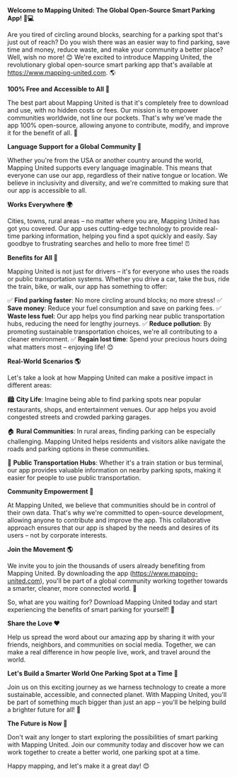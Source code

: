**Welcome to Mapping United: The Global Open-Source Smart Parking App! 🚗💻**

Are you tired of circling around blocks, searching for a parking spot that's just out of reach? Do you wish there was an easier way to find parking, save time and money, reduce waste, and make your community a better place? Well, wish no more! 😊 We're excited to introduce Mapping United, the revolutionary global open-source smart parking app that's available at https://www.mapping-united.com. 🌎

**100% Free and Accessible to All 🤝**

The best part about Mapping United is that it's completely free to download and use, with no hidden costs or fees. Our mission is to empower communities worldwide, not line our pockets. That's why we've made the app 100% open-source, allowing anyone to contribute, modify, and improve it for the benefit of all. 🌟

**Language Support for a Global Community 💬**

Whether you're from the USA or another country around the world, Mapping United supports every language imaginable. This means that everyone can use our app, regardless of their native tongue or location. We believe in inclusivity and diversity, and we're committed to making sure that our app is accessible to all.

**Works Everywhere 🌍**

Cities, towns, rural areas – no matter where you are, Mapping United has got you covered. Our app uses cutting-edge technology to provide real-time parking information, helping you find a spot quickly and easily. Say goodbye to frustrating searches and hello to more free time! ⏰

**Benefits for All 🌈**

Mapping United is not just for drivers – it's for everyone who uses the roads or public transportation systems. Whether you drive a car, take the bus, ride the train, bike, or walk, our app has something to offer:

✅ **Find parking faster**: No more circling around blocks; no more stress!
✅ **Save money**: Reduce your fuel consumption and save on parking fees.
✅ **Waste less fuel**: Our app helps you find parking near public transportation hubs, reducing the need for lengthy journeys.
✅ **Reduce pollution**: By promoting sustainable transportation choices, we're all contributing to a cleaner environment.
✅ **Regain lost time**: Spend your precious hours doing what matters most – enjoying life! 😊

**Real-World Scenarios 🌎**

Let's take a look at how Mapping United can make a positive impact in different areas:

🏙️ **City Life**: Imagine being able to find parking spots near popular restaurants, shops, and entertainment venues. Our app helps you avoid congested streets and crowded parking garages.

🏠 **Rural Communities**: In rural areas, finding parking can be especially challenging. Mapping United helps residents and visitors alike navigate the roads and parking options in these communities.

🚂 **Public Transportation Hubs**: Whether it's a train station or bus terminal, our app provides valuable information on nearby parking spots, making it easier for people to use public transportation.

**Community Empowerment 🌟**

At Mapping United, we believe that communities should be in control of their own data. That's why we're committed to open-source development, allowing anyone to contribute and improve the app. This collaborative approach ensures that our app is shaped by the needs and desires of its users – not by corporate interests.

**Join the Movement 🌎**

We invite you to join the thousands of users already benefiting from Mapping United. By downloading the app (https://www.mapping-united.com), you'll be part of a global community working together towards a smarter, cleaner, more connected world. 🌟

So, what are you waiting for? Download Mapping United today and start experiencing the benefits of smart parking for yourself! 🚀

**Share the Love ❤️**

Help us spread the word about our amazing app by sharing it with your friends, neighbors, and communities on social media. Together, we can make a real difference in how people live, work, and travel around the world.

**Let's Build a Smarter World One Parking Spot at a Time 🌈**

Join us on this exciting journey as we harness technology to create a more sustainable, accessible, and connected planet. With Mapping United, you'll be part of something much bigger than just an app – you'll be helping build a brighter future for all! 🌟

**The Future is Now 🚀**

Don't wait any longer to start exploring the possibilities of smart parking with Mapping United. Join our community today and discover how we can work together to create a better world, one parking spot at a time.

Happy mapping, and let's make it a great day! 😊